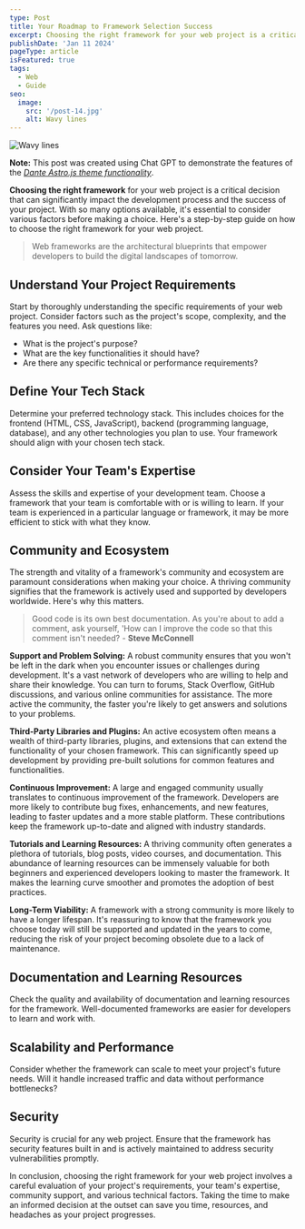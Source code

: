```yaml
---
type: Post
title: Your Roadmap to Framework Selection Success
excerpt: Choosing the right framework for your web project is a critical decision that can significantly impact the development process and the success of your project. With so many options available, it's essential to consider various factors before making a choice.
publishDate: 'Jan 11 2024'
pageType: article
isFeatured: true
tags:
  - Web
  - Guide
seo:
  image:
    src: '/post-14.jpg'
    alt: Wavy lines
---
```


![Wavy lines](/post-14.jpg)

**Note:** This post was created using Chat GPT to demonstrate the features of the _[Dante Astro.js theme functionality](https://justgoodui.com/astro-themes/dante/)_.

**Choosing the right framework** for your web project is a critical decision that can significantly impact the development process and the success of your project. With so many options available, it's essential to consider various factors before making a choice. Here's a step-by-step guide on how to choose the right framework for your web project.

> Web frameworks are the architectural blueprints that empower developers to build the digital landscapes of tomorrow.

## Understand Your Project Requirements

Start by thoroughly understanding the specific requirements of your web project. Consider factors such as the project's scope, complexity, and the features you need. Ask questions like:

- What is the project's purpose?
- What are the key functionalities it should have?
- Are there any specific technical or performance requirements?

## Define Your Tech Stack

Determine your preferred technology stack. This includes choices for the frontend (HTML, CSS, JavaScript), backend (programming language, database), and any other technologies you plan to use. Your framework should align with your chosen tech stack.

## Consider Your Team's Expertise

Assess the skills and expertise of your development team. Choose a framework that your team is comfortable with or is willing to learn. If your team is experienced in a particular language or framework, it may be more efficient to stick with what they know.

## Community and Ecosystem

The strength and vitality of a framework's community and ecosystem are paramount considerations when making your choice. A thriving community signifies that the framework is actively used and supported by developers worldwide. Here's why this matters.

> Good code is its own best documentation. As you're about to add a comment, ask yourself, 'How can I improve the code so that this comment isn't needed? - **Steve McConnell**

**Support and Problem Solving:** A robust community ensures that you won't be left in the dark when you encounter issues or challenges during development. It's a vast network of developers who are willing to help and share their knowledge. You can turn to forums, Stack Overflow, GitHub discussions, and various online communities for assistance. The more active the community, the faster you're likely to get answers and solutions to your problems.

**Third-Party Libraries and Plugins:** An active ecosystem often means a wealth of third-party libraries, plugins, and extensions that can extend the functionality of your chosen framework. This can significantly speed up development by providing pre-built solutions for common features and functionalities.

**Continuous Improvement:** A large and engaged community usually translates to continuous improvement of the framework. Developers are more likely to contribute bug fixes, enhancements, and new features, leading to faster updates and a more stable platform. These contributions keep the framework up-to-date and aligned with industry standards.

**Tutorials and Learning Resources:** A thriving community often generates a plethora of tutorials, blog posts, video courses, and documentation. This abundance of learning resources can be immensely valuable for both beginners and experienced developers looking to master the framework. It makes the learning curve smoother and promotes the adoption of best practices.

**Long-Term Viability:** A framework with a strong community is more likely to have a longer lifespan. It's reassuring to know that the framework you choose today will still be supported and updated in the years to come, reducing the risk of your project becoming obsolete due to a lack of maintenance.

## Documentation and Learning Resources

Check the quality and availability of documentation and learning resources for the framework. Well-documented frameworks are easier for developers to learn and work with.

## Scalability and Performance

Consider whether the framework can scale to meet your project's future needs. Will it handle increased traffic and data without performance bottlenecks?

## Security

Security is crucial for any web project. Ensure that the framework has security features built in and is actively maintained to address security vulnerabilities promptly.

In conclusion, choosing the right framework for your web project involves a careful evaluation of your project's requirements, your team's expertise, community support, and various technical factors. Taking the time to make an informed decision at the outset can save you time, resources, and headaches as your project progresses.
